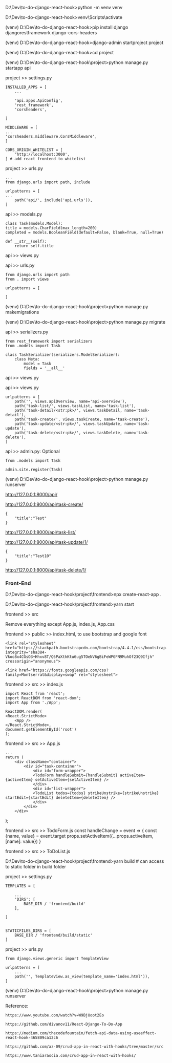 D:\Dev\to-do-django-react-hook>python -m venv venv

D:\Dev\to-do-django-react-hook>venv\Scripts\activate

(venv) D:\Dev\to-do-django-react-hook>pip install django djangorestframework django-cors-headers

(venv) D:\Dev\to-do-django-react-hook>django-admin startproject project

(venv) D:\Dev\to-do-django-react-hook>cd project

(venv) D:\Dev\to-do-django-react-hook\project>python manage.py startapp api


project >> settings.py

    INSTALLED_APPS = [
        ...

        'api.apps.ApiConfig',
        'rest_framework',
        'corsheaders',

    ]

    MIDDLEWARE = [
    ...
    'corsheaders.middleware.CorsMiddleware',
    ]

    CORS_ORIGIN_WHITELIST = [
        'http://localhost:3000',
    ] # add react frontend to whitelist


project >> urls.py

    ...
    from django.urls import path, include

    urlpatterns = [
    ...
        path('api/', include('api.urls')),
    ]

api >> models.py

    class Task(models.Model):
    title = models.CharField(max_length=200)
    completed = models.BooleanField(default=False, blank=True, null=True)

    def __str__(self):
        return self.title

api >> views.py

api >> urls.py

    from django.urls import path
    from . import views

    urlpatterns = [

    ]

(venv) D:\Dev\to-do-django-react-hook\project>python manage.py makemigrations

(venv) D:\Dev\to-do-django-react-hook\project>python manage.py migrate

api >> serializers.py

    from rest_framework import serializers
    from .models import Task

    class TaskSerializer(serializers.ModelSerializer):
        class Meta:
            model = Task
            fields = '__all__'

api >> views.py

api >> views.py

    urlpatterns = [
        path('', views.apiOverview, name='api-overview'),
        path('task-list/', views.taskList, name='task-list'),
        path('task-detail/<str:pk>/', views.taskDetail, name='task-detail'),
        path('task-create/', views.taskCreate, name='task-create'),
        path('task-update/<str:pk>/', views.taskUpdate, name='task-update'),
        path('task-delete/<str:pk>/', views.taskDelete, name='task-delete'),
    ]

api >> admin.py: Optional

    from .models import Task

    admin.site.register(Task)


(venv) D:\Dev\to-do-django-react-hook\project>python manage.py runserver


http://127.0.0.1:8000/api/

http://127.0.0.1:8000/api/task-create/

    {
        "title":"Test"
    }

http://127.0.0.1:8000/api/task-list/

http://127.0.0.1:8000/api/task-update/1/

    {
        "title":"Test10"
    }

http://127.0.0.1:8000/api/task-delete/1/


### Front-End

D:\Dev\to-do-django-react-hook\project\frontend>npx create-react-app .

D:\Dev\to-do-django-react-hook\project\frontend>yarn start

frontend >> src

Remove everything except App.js, index.js, App.css

frontend >> public >> index.html, to use bootstrap and google font

    <link rel="stylesheet" href="https://stackpath.bootstrapcdn.com/bootstrap/4.4.1/css/bootstrap.min.css" integrity="sha384-Vkoo8x4CGsO3+Hhxv8T/Q5PaXtkKtu6ug5TOeNV6gBiFeWPGFN9MuhOf23Q9Ifjh" crossorigin="anonymous">

    <link href="https://fonts.googleapis.com/css?family=Montserrat&display=swap" rel="stylesheet">

frontend >> src >> index.js

    import React from 'react';
    import ReactDOM from 'react-dom';
    import App from './App';

    ReactDOM.render(
    <React.StrictMode>
        <App />
    </React.StrictMode>,
    document.getElementById('root')
    );


frontend >> src >> App.js

    ...
    return (
        <div className="container">
            <div id="task-container">
                <div id="form-wrapper">
                <TodoForm handleSubmit={handleSubmit} activeItem={activeItem} setActiveItem={setActiveItem} />
                </div>
                <div id="list-wrapper">
                <TodoList todos={todos} strikeUnstrike={strikeUnstrike} startEdit={startEdit} deleteItem={deleteItem} />
                </div>
            </div>
        </div>
  );

frontend >> src >> TodoForm.js
    const handleChange = event => {
        const {name, value} = event.target
        props.setActiveItem({...props.activeItem, [name]: value})
    }

frontend >> src >> ToDoList.js

D:\Dev\to-do-django-react-hook\project\frontend>yarn build # can access to static folder in build folder

project >> settings.py

    TEMPLATES = [

        ...
        'DIRS': [
            BASE_DIR / 'frontend/build'
        ],

    ]


    STATICFILES_DIRS = [
        BASE_DIR / 'frontend/build/static'
    ]

project >> urls.py


    from django.views.generic import TemplateView

    urlpatterns = [
        ...
        path('', TemplateView.as_view(template_name='index.html')),
    ]


(venv) D:\Dev\to-do-django-react-hook\project>python manage.py runserver



Reference:

    https://www.youtube.com/watch?v=W9BjUoot2Eo

    https://github.com/divanov11/React-Django-To-Do-App
    
    https://medium.com/thecodefountain/fetch-api-data-using-useeffect-react-hook-465809ca12c6
    
    https://github.com/az-09/crud-app-in-react-with-hooks/tree/master/src
    
    https://www.taniarascia.com/crud-app-in-react-with-hooks/

